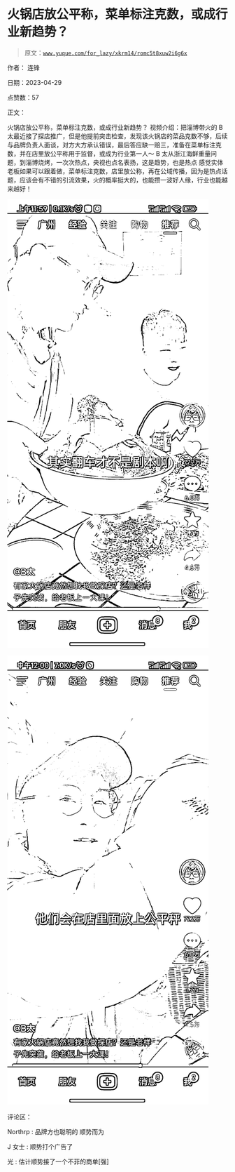 # 火锅店放公平称，菜单标注克数，或成行业新趋势？

> 原文：[`www.yuque.com/for_lazy/xkrm14/romc5t8xuw2i6g6x`](https://www.yuque.com/for_lazy/xkrm14/romc5t8xuw2i6g6x)

作者： 连锋

日期：2023-04-29

点赞数：57

正文：

火锅店放公平称，菜单标注克数，或成行业新趋势？ 视频介绍：把淄博带火的 B 太最近接了探店推广，但是他提前突击检查，发现该火锅店的菜品克数不够，后续与品牌负责人面谈，对方大方承认错误，最后答应缺一赔三，准备在菜单标注克数，并在店里放公平称用于监督，或成为行业第一人～ B 太从浙江海鲜重量问题，到淄博烧烤，一次次热点，央视也点名表扬，这是趋势，也是热点 感觉实体老板如果可以跟着做，菜单标注克数，店里放公称，再在公域传播，因为是热点话题，应该会有不错的引流效果，火的概率挺大的，也能攒一波好人缘，行业也能越来越好！

![](img/871ec0c65f1ce08f5a597c1a9e0c6fe8.png)

![](img/86e0943e02ca033350b7a107ec6906e0.png)

评论区：

Northrp : 品牌方也聪明的 顺势而为

J 女士 : 顺势打个广告了

光 : 估计顺势接了一个不菲的商单[强]

